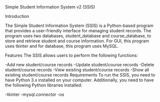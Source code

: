 Simple Student Information System v2 (SSIS)

Introduction

The Simple Student Information System (SSIS) is a Python-based program that provides a user-friendly interface for managing student records. The program uses two databases, student_database and course_database, to store and retrieve student and course information. For GUI, this program uses tkinter and for database, this program uses MySQL.

Features The SSIS allows users to perform the following functions:

-Add new student/course records
-Update student/course records -Delete student/course records -View existing student/course records -Show all existing student/course records Requirements To run the SSIS, you need to have Python 3.x installed on your computer. Additionally, you need to have the following Python libraries installed:

-tkinter -mysql.connector -os
